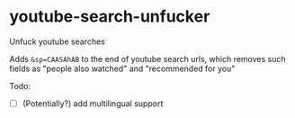 # youtube-search-unfucker
Unfuck youtube searches

Adds `&sp=CAASAhAB` to the end of youtube search urls, which removes such fields as "people also watched" and "recommended for you"

Todo:
- [ ] (Potentially?) add multilingual support
